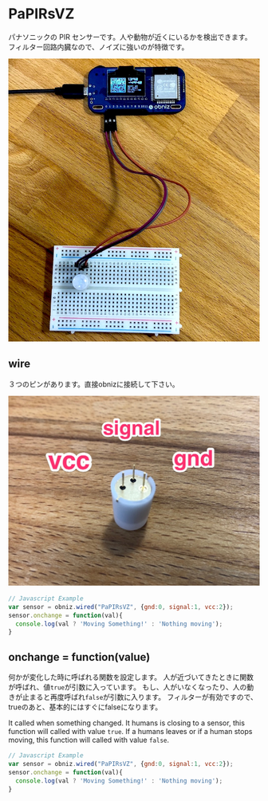 # PaPIRsVZ

パナソニックの PIR センサーです。人や動物が近くにいるかを検出できます。
フィルター回路内臓なので、ノイズに強いのが特徴です。

![](./papirsvzwire.jpg)


## wire

３つのピンがあります。直接obnizに接続して下さい。

![](./papirsvzpins.jpg)

```Javascript
// Javascript Example
var sensor = obniz.wired("PaPIRsVZ", {gnd:0, signal:1, vcc:2});
sensor.onchange = function(val){
  console.log(val ? 'Moving Something!' : 'Nothing moving');
}
```

## onchange = function(value)

何かが変化した時に呼ばれる関数を設定します。
人が近づいてきたときに関数が呼ばれ、値```true```が引数に入っています。
もし、人がいなくなったり、人の動きが止まると再度呼ばれ```false```が引数に入ります。
フィルターが有効ですので、trueのあと、基本的にはすぐにfalseになります。

It called when something changed.
It humans is closing to a sensor, this function will called with value ```true```.
If a humans leaves or if a human stops moving, this function will called with value ```false```.

```Javascript
// Javascript Example
var sensor = obniz.wired("PaPIRsVZ", {gnd:0, signal:1, vcc:2});
sensor.onchange = function(val){
  console.log(val ? 'Moving Something!' : 'Nothing moving');
}
```